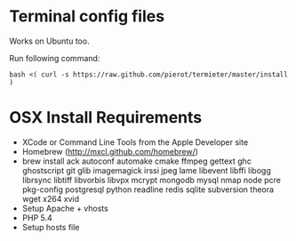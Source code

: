 Terminal config files
=====================
Works on Ubuntu too.

Run following command:

`bash <( curl -s https://raw.github.com/pierot/termieter/master/install )`

OSX Install Requirements
========================
* XCode or Command Line Tools from the Apple Developer site
* Homebrew (http://mxcl.github.com/homebrew/)
* brew install ack autoconf automake cmake ffmpeg gettext ghc ghostscript git glib imagemagick irssi jpeg lame libevent libffi libogg librsync libtiff libvorbis libvpx mcrypt mongodb mysql nmap node pcre pkg-config postgresql python readline redis sqlite subversion theora wget x264 xvid
* Setup Apache + vhosts
* PHP 5.4
* Setup hosts file
